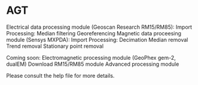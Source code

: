 AGT
===

Electrical data processing module (Geoscan Research RM15/RM85):
	Import
	Processing: 
		Median filtering
		Georeferencing
Magnetic data proceesing module (Sensys MXPDA):
	Import
	Processing:
		Decimation
		Median removal
		Trend removal
		Stationary point removal
		
Coming soon:
	Electromagnetic processing module (GeoPhex gem-2, dualEM)
	Download RM15/RM85 module
	Advanced processing module
	 

Please consult the help file for more details.